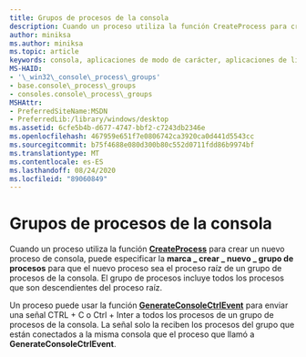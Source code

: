```yaml
---
title: Grupos de procesos de la consola
description: Cuando un proceso utiliza la función CreateProcess para crear un nuevo proceso de consola, puede especificar la \_ marca crear \_ nuevo \_ grupo de procesos para que el nuevo proceso sea el proceso raíz de un grupo de procesos de la consola.
author: miniksa
ms.author: miniksa
ms.topic: article
keywords: consola, aplicaciones de modo de carácter, aplicaciones de línea de comandos, aplicaciones de terminal, API de consola
MS-HAID:
- '\_win32\_console\_process\_groups'
- base.console\_process\_groups
- consoles.console\_process\_groups
MSHAttr:
- PreferredSiteName:MSDN
- PreferredLib:/library/windows/desktop
ms.assetid: 6cfe5b4b-d677-4747-bbf2-c7243db2346e
ms.openlocfilehash: 467959e651f7e0806742ca3920ca0d441d5543cc
ms.sourcegitcommit: b75f4688e080d300b80c552d0711fdd86b9974bf
ms.translationtype: MT
ms.contentlocale: es-ES
ms.lasthandoff: 08/24/2020
ms.locfileid: "89060849"
---
```

# <a name="console-process-groups"></a>Grupos de procesos de la consola


Cuando un proceso utiliza la función [**CreateProcess**](https://msdn.microsoft.com/library/windows/desktop/ms682425) para crear un nuevo proceso de consola, puede especificar la **marca \_ crear \_ nuevo \_ grupo de procesos** para que el nuevo proceso sea el proceso raíz de un grupo de procesos de la consola. El grupo de procesos incluye todos los procesos que son descendientes del proceso raíz.

Un proceso puede usar la función [**GenerateConsoleCtrlEvent**](generateconsolectrlevent.md) para enviar una señal CTRL + C o Ctrl + Inter a todos los procesos de un grupo de procesos de la consola. La señal solo la reciben los procesos del grupo que están conectados a la misma consola que el proceso que llamó a **GenerateConsoleCtrlEvent**.

 

 




